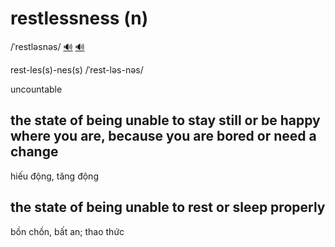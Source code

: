 # restlessness (n)

/ˈrestləsnəs/ [🔊](https://www.oxfordlearnersdictionaries.com/media/english/uk_pron/r/res/restl/restlessness__gb_1.mp3) [🔊](https://www.oxfordlearnersdictionaries.com/media/english/us_pron/r/res/restl/restlessness__us_1.mp3)

rest-les(s)-nes(s) /ˈrest-ləs-nəs/

uncountable

## the state of being unable to stay still or be happy where you are, because you are bored or need a change

hiếu động, tăng động

## the state of being unable to rest or sleep properly

bồn chồn, bất an; thao thức